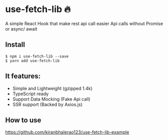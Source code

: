 # use-fetch-lib 🔥

A simple React Hook that make rest api call easier
Api calls without Promise or async/ await

## Install

```
$ npm i use-fetch-lib --save
$ yarn add use-fetch-lib
```

## It features:

- Simple and Lightweight (gzipped 1.4k)
- TypeScript ready
- Support Data Mocking (Fake Api call)
- SSR support (Backed by Axios.js)

## How to use

https://github.com/kiranbhalerao123/use-fetch-lib-example
